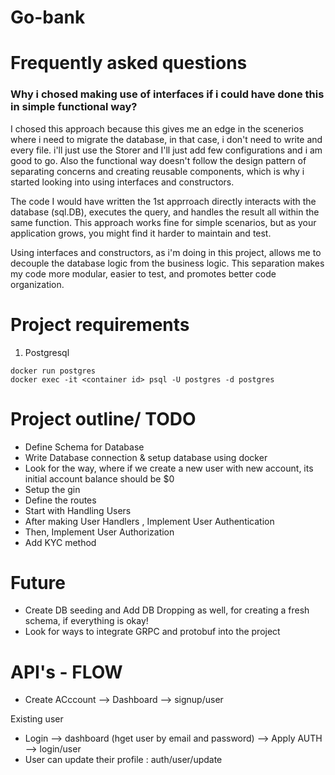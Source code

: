 # Go-bank

# Frequently asked questions

### Why i chosed making use of interfaces if i could have done this in simple functional way?

I chosed this approach because this gives me an edge in the scenerios where i need to migrate the database, in that case, i don't need to write and every file. i'll just use the Storer and I'll just add few configurations and i am good to go. Also the functional way doesn't follow the design pattern of separating concerns and creating reusable components, which is why i started looking into using interfaces and constructors.

The code I would have written the 1st apprroach directly interacts with the database (sql.DB), executes the query, and handles the result all within the same function. This approach works fine for simple scenarios, but as your application grows, you might find it harder to maintain and test.

Using interfaces and constructors, as i'm doing in this project, allows me to decouple the database logic from the business logic. This separation makes my code more modular, easier to test, and promotes better code organization.

# Project requirements

1. Postgresql 
 
 ```
 docker run postgres
 docker exec -it <container id> psql -U postgres -d postgres
 ```


# Project outline/ TODO
- Define Schema for Database 
- Write Database connection & setup database using docker
- Look for the way, where if we create a new user with new account, its initial account balance should be $0
- Setup the gin
- Define the routes
- Start with Handling Users
- After making User Handlers , Implement User Authentication
- Then, Implement User Authorization
- Add KYC method


# Future
- Create DB seeding and Add DB Dropping as well, for creating a fresh schema, if everything is okay!
- Look for ways to integrate GRPC and protobuf into the project


# API's - FLOW
- Create ACccount --> Dashboard --> signup/user
  
Existing user
- Login --> dashboard (hget user by email and password) --> Apply AUTH --> login/user
- User can update their profile : auth/user/update